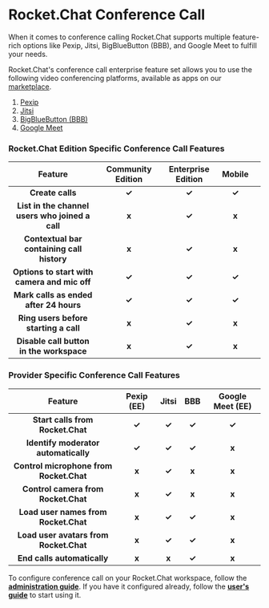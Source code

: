 # Rocket.Chat Conference Call

When it comes to conference calling Rocket.Chat supports multiple feature-rich options like Pexip, Jitsi, BigBlueButton (BBB), and Google Meet to fulfill your needs.

Rocket.Chat's conference call enterprise feature set allows you to use the following video conferencing platforms, available as apps on our [marketplace](https://rocket.chat/marketplace).

1. [Pexip](conference-call-admin-guide/pexip-app.md)
2. [Jitsi](conference-call-admin-guide/jitsi-app.md)
3. [BigBlueButton (BBB)](conference-call-admin-guide/bigbluebutton-bbb-app.md)
4. [Google Meet](conference-call-admin-guide/google-meet-app.md)

### **Rocket.Chat Edition Specific** Conference Call **Features**

<table><thead><tr><th align="center">Feature</th><th align="center">Community Edition</th><th align="center">Enterprise Edition</th><th align="center">Mobile</th><th data-hidden></th></tr></thead><tbody><tr><td align="center"><strong>Create calls</strong></td><td align="center"><strong>✓</strong></td><td align="center"><strong>✓</strong></td><td align="center"><strong>✓</strong></td><td></td></tr><tr><td align="center"><strong>List in the channel users who joined a call</strong></td><td align="center"><strong>x</strong></td><td align="center"><strong>✓</strong></td><td align="center"><strong>x</strong></td><td></td></tr><tr><td align="center"><strong>Contextual bar containing call history</strong></td><td align="center"><strong>x</strong></td><td align="center"><strong>✓</strong></td><td align="center"><strong>x</strong></td><td></td></tr><tr><td align="center"><strong>Options to start with camera and mic off</strong></td><td align="center"><strong>✓</strong></td><td align="center"><strong>✓</strong></td><td align="center"><strong>✓</strong></td><td></td></tr><tr><td align="center"><strong>Mark calls as ended after 24 hours</strong></td><td align="center"><strong>✓</strong></td><td align="center"><strong>✓</strong></td><td align="center"><strong>✓</strong></td><td></td></tr><tr><td align="center"><strong>Ring users before starting a call</strong></td><td align="center"><strong>x</strong></td><td align="center"><strong>✓</strong></td><td align="center"><strong>x</strong></td><td></td></tr><tr><td align="center"><strong>Disable call button in the workspace</strong></td><td align="center"><strong>x</strong></td><td align="center"><strong>✓</strong></td><td align="center"><strong>x</strong></td><td></td></tr></tbody></table>

### **Provider Specific** Conference Call **Features**

|                 Feature                 | Pexip (EE) | Jitsi |  BBB  | Google Meet (EE) |
| :-------------------------------------: | :--------: | :---: | :---: | :--------------: |
|     **Start calls from Rocket.Chat**    |    **✓**   | **✓** | **✓** |       **✓**      |
|   **Identify moderator automatically**  |    **✓**   | **✓** | **✓** |       **x**      |
| **Control microphone from Rocket.Chat** |    **x**   | **✓** | **x** |       **x**      |
|   **Control camera from Rocket.Chat**   |    **x**   | **✓** | **x** |       **x**      |
|   **Load user names from Rocket.Chat**  |    **x**   | **✓** | **✓** |       **x**      |
|  **Load user avatars from Rocket.Chat** |    **x**   | **✓** | **✓** |       **x**      |
|       **End calls automatically**       |    **x**   | **x** | **✓** |       **x**      |

To configure conference call on your Rocket.Chat workspace, follow the [**administration guide**](https://docs.rocket.chat/guides/rocket.chat-conference-call/conference-call-admin-guide). If you have it configured already, follow the [**user's guide**](https://docs.rocket.chat/guides/rocket.chat-conference-call/conference-call-users-guide) to start using it.
